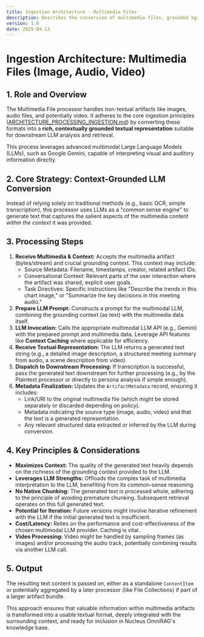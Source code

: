 ```yaml
---
title: Ingestion Architecture - Multimedia Files
description: Describes the conversion of multimedia files, grounded against substantial background context, into a canonical, faithful, and complete textual representation.
version: 1.0
date: 2025-04-13
---
```


# Ingestion Architecture: Multimedia Files (Image, Audio, Video)

## 1. Role and Overview

The Multimedia File processor handles non-textual artifacts like images, audio files, and potentially video. It adheres to the core ingestion principles ([ARCHITECTURE_PROCESSING_INGESTION.md](../ARCHITECTURE_PROCESSING_INGESTION.md)) by converting these formats into a **rich, contextually grounded textual representation** suitable for downstream LLM analysis and retrieval.

This process leverages advanced multimodal Large Language Models (LLMs), such as Google Gemini, capable of interpreting visual and auditory information directly.

## 2. Core Strategy: Context-Grounded LLM Conversion

Instead of relying solely on traditional methods (e.g., basic OCR, simple transcription), this processor uses LLMs as a "common sense engine" to generate text that captures the salient aspects of the multimedia content *within the context* it was provided.

## 3. Processing Steps

1.  **Receive Multimedia & Context:** Accepts the multimedia artifact (bytes/stream) and crucial grounding context. This context may include:
    *   Source Metadata: Filename, timestamps, creator, related artifact IDs.
    *   Conversational Context: Relevant parts of the user interaction where the artifact was shared, explicit user goals.
    *   Task Directives: Specific instructions like "Describe the trends in this chart image," or "Summarize the key decisions in this meeting audio."
2.  **Prepare LLM Prompt:** Constructs a prompt for the multimodal LLM, combining the grounding context (as text) with the multimedia data itself.
3.  **LLM Invocation:** Calls the appropriate multimodal LLM API (e.g., Gemini) with the prepared prompt and multimedia data. Leverage API features like **Context Caching** where applicable for efficiency.
4.  **Receive Textual Representation:** The LLM returns a generated text string (e.g., a detailed image description, a structured meeting summary from audio, a scene description from video).
5.  **Dispatch to Downstream Processing:** If transcription is successful, pass the generated text downstream for further processing (e.g., by the Plaintext processor or directly to persona analysis if simple enough).
6.  **Metadata Finalization:** Updates the `ArtifactMetadata` record, ensuring it includes:
    *   Link/URI to the original multimedia file (which might be stored separately or discarded depending on policy).
    *   Metadata indicating the source type (image, audio, video) and that the text is a generated representation.
    *   Any relevant structured data extracted or inferred by the LLM during conversion.

## 4. Key Principles & Considerations

*   **Maximizes Context:** The quality of the generated text heavily depends on the richness of the grounding context provided to the LLM.
*   **Leverages LLM Strengths:** Offloads the complex task of multimedia interpretation to the LLM, benefiting from its common-sense reasoning.
*   **No Native Chunking:** The generated text is processed whole, adhering to the principle of avoiding premature chunking. Subsequent retrieval operates on this full generated text.
*   **Potential for Iteration:** Future versions might involve iterative refinement with the LLM if the initial generated text is insufficient.
*   **Cost/Latency:** Relies on the performance and cost-effectiveness of the chosen multimodal LLM provider. Caching is vital.
*   **Video Processing:** Video might be handled by sampling frames (as images) and/or processing the audio track, potentially combining results via another LLM call.

## 5. Output

The resulting text content is passed on, either as a standalone `ContentItem` or potentially aggregated by a later processor (like File Collections) if part of a larger artifact bundle.

This approach ensures that valuable information within multimedia artifacts is transformed into a usable textual format, deeply integrated with the surrounding context, and ready for inclusion in Nucleus OmniRAG's knowledge base.
